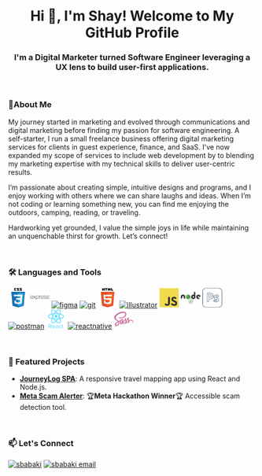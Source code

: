 <div>
  <h1 align="center">Hi 👋, I'm Shay! Welcome to My GitHub Profile</h1>
  <h3 align="center">I'm a Digital Marketer turned Software Engineer leveraging a UX lens to build user-first applications.</h3>
</div>
<br>
<div>
 <h3>🌱About Me</h3>
 <p>
  
My journey started in marketing and evolved through communications and digital marketing before finding my passion for software engineering.
A self-starter, I run a small freelance business offering digital marketing services for clients in guest experience, finance, and SaaS. I've now expanded my scope of services to include web development by to blending my marketing expertise with my technical skills to deliver user-centric results.

I’m passionate about creating simple, intuitive designs and programs, and I enjoy working with others where we can share laughs and ideas. When I’m not coding or learning something new, you can find me enjoying the outdoors, camping, reading, or traveling. 

Hardworking yet grounded, I value the simple joys in life while maintaining an unquenchable thirst for growth. Let’s connect!
  </p>
</div>
<br>
<div>
  <h3>🛠 Languages and Tools</h3> 
  <p align="left">
    <a href="https://www.w3schools.com/css/" target="_blank" rel="noreferrer"><img src="https://raw.githubusercontent.com/devicons/devicon/master/icons/css3/css3-original-wordmark.svg" alt="css3" width="40" height="40"/></a>
    <a href="https://expressjs.com" target="_blank" rel="noreferrer"><img src="https://raw.githubusercontent.com/devicons/devicon/master/icons/express/express-original-wordmark.svg" alt="express" width="40" height="40"/></a>
    <a href="https://www.figma.com/" target="_blank" rel="noreferrer"><img src="https://www.vectorlogo.zone/logos/figma/figma-icon.svg" alt="figma" width="40" height="40"/></a>
    <a href="https://git-scm.com/" target="_blank" rel="noreferrer"><img src="https://www.vectorlogo.zone/logos/git-scm/git-scm-icon.svg" alt="git" width="40" height="40"/></a>
    <a href="https://www.w3.org/html/" target="_blank" rel="noreferrer"><img src="https://raw.githubusercontent.com/devicons/devicon/master/icons/html5/html5-original-wordmark.svg" alt="html5" width="40" height="40"/></a>
    <a href="https://www.adobe.com/in/products/illustrator.html" target="_blank" rel="noreferrer"><img src="https://www.vectorlogo.zone/logos/adobe_illustrator/adobe_illustrator-icon.svg" alt="illustrator" width="40" height="40"/></a>
    <a href="https://developer.mozilla.org/en-US/docs/Web/JavaScript" target="_blank" rel="noreferrer"><img src="https://raw.githubusercontent.com/devicons/devicon/master/icons/javascript/javascript-original.svg" alt="javascript" width="40" height="40"/></a>
    <a href="https://nodejs.org" target="_blank" rel="noreferrer"><img src="https://raw.githubusercontent.com/devicons/devicon/master/icons/nodejs/nodejs-original-wordmark.svg" alt="nodejs" width="40" height="40"/></a>
    <a href="https://www.photoshop.com/en" target="_blank" rel="noreferrer"><img src="https://raw.githubusercontent.com/devicons/devicon/master/icons/photoshop/photoshop-line.svg" alt="photoshop" width="40" height="40"/></a>
    <a href="https://postman.com" target="_blank" rel="noreferrer"><img src="https://www.vectorlogo.zone/logos/getpostman/getpostman-icon.svg" alt="postman" width="40" height="40"/></a>
    <a href="https://reactjs.org/" target="_blank" rel="noreferrer"><img src="https://raw.githubusercontent.com/devicons/devicon/master/icons/react/react-original-wordmark.svg" alt="react" width="40" height="40"/></a>
    <a href="https://reactnative.dev/" target="_blank" rel="noreferrer"><img src="https://reactnative.dev/img/header_logo.svg" alt="reactnative" width="40" height="40"/></a>
    <a href="https://sass-lang.com" target="_blank" rel="noreferrer"><img src="https://raw.githubusercontent.com/devicons/devicon/master/icons/sass/sass-original.svg" alt="sass" width="40" height="40"/></a>
  </p>
</div>
<br>
<div>
  <h3>🌟 Featured Projects</h3>
  <ul>
    <li>
      <a href="https://github.com/sbabaki/JourneyLog" target="_blank"><strong>JourneyLog SPA</strong></a>: A responsive travel mapping app using React and Node.js.
    </li>
    <li>
      <a href="https://github.com/sbabaki/MetaScamAlerter" target="_blank"><strong>Meta Scam Alerter</strong></a>: 🏆<b>Meta Hackathon Winner</b>🏆 Accessible scam detection tool.
    </li>
  </ul>
</div>
<br>
<h3>📫 Let's Connect</h3>
<p align="left">
  <a href="https://linkedin.com/in/shaybabaki" target="blank"><img align="center" src="https://raw.githubusercontent.com/rahuldkjain/github-profile-readme-generator/master/src/images/icons/Social/linked-in-alt.svg" alt="sbabaki" height="30" width="40"/></a>
  <a href="mailto:shaybabakidigital@gmail.com" target="blank"><img align="center" src="https://img.icons8.com/?id=X0mEIh0RyDdL" alt="sbabaki email"/></a>
</p>
